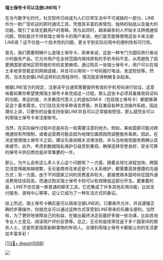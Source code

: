 **瑞士保号卡可以注册LINE吗？**

在当今数字化时代，社交软件已经成为人们日常生活中不可或缺的一部分。LINE作为一款广受欢迎的即时通讯工具，凭借其丰富的表情包、独特的贴纸以及强大的功能，吸引了全球无数用户的青睐。而与此同时，越来越多的人开始关注跨境通信问题，特别是对于持有瑞士保号卡的用户来说，他们是否能够使用这张卡来注册LINE呢？这不仅是一个技术性的问题，更关乎到实际应用中的便利性和可行性。

首先，我们需要明确什么是瑞士保号卡。简单来说，这是一种专门为国际旅行者设计的服务产品，它允许用户在全球范围内保持原有的手机号码不变，从而避免了因更换国家或地区而导致的号码变更麻烦。通过购买一张瑞士保号卡，用户可以在瑞士本地享受稳定的网络连接，并且可以用同一个号码接打电话、发送短信等。然而，当涉及到像LINE这样的应用程序时，情况就变得稍微复杂起来。

根据LINE官方的规定，注册该平台通常需要提供有效的手机号码进行验证。这意味着如果你希望使用瑞士保号卡来完成这一过程，那么这张卡必须具备接收验证码的功能。幸运的是，大多数现代意义上的虚拟SIM卡（包括瑞士保号卡）都能够满足这个基本需求。它们往往支持多种语言界面，并且兼容各种主流操作系统，因此理论上讲，只要你的设备支持安装LINE并且可以正常接收短信，那么就完全可以利用瑞士保号卡来注册账号。

当然，在实际操作过程中还是存在一些需要注意的地方。例如，某些国家可能对跨境通信有所限制，或者运营商可能会因为地理位置原因而调整服务条款。因此，在决定使用瑞士保号卡之前，建议先查阅相关法律法规，并与当地电信服务商确认具体细节。此外，考虑到数据隐私保护日益受到重视，确保选择信誉良好、安全可靠的保号卡供应商也是非常重要的一步。

那么，为什么会有这么多人关心这个问题呢？一方面，随着全球化进程加快，跨国交流变得越来越频繁，无论是商务往来还是个人关系维护，都需要高效便捷的沟通方式；另一方面，由于不同国家之间的资费差异较大，直接使用本国号码在国外通话费用往往较高，而通过购买瑞士保号卡则可以有效降低这部分开支。更重要的是，LINE不仅仅是一款普通的聊天工具，它还集成了许多其他实用功能，比如支付服务、游戏中心等等，这让它成为了一种生活方式的象征。

综上所述，瑞士保号卡确实是可以用来注册LINE的。只要条件允许，并且遵循正确的步骤操作，你就完全可以通过这种方式享受到LINE带来的乐趣与便利。当然啦，为了更好地保障自己的权益，在做出最终决定前最好多做一些功课，比如咨询专业人士意见、阅读用户评价反馈等。总之，无论你是经常往返于多个国家间的商务人士，还是热爱探索新鲜事物的年轻人，合理利用瑞士保号卡都能让你的生活更加丰富多彩！

[[TG💪+ @esim1088](https://t.me/s/esim1088)]

![](https://i.postimg.cc/4NQfJmqS/Snipaste-2025-05-13-00-14-12.png)